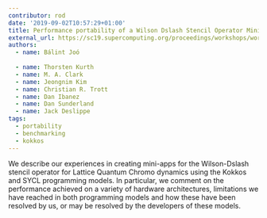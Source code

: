 ```yaml
---
contributor: rod
date: '2019-09-02T10:57:29+01:00'
title: Performance portability of a Wilson Dslash Stencil Operator Mini-App using Kokkos and SYCL
external_url: https://sc19.supercomputing.org/proceedings/workshops/workshop_files/ws_p3hpc116s2-file1.pdf
authors:
  - name: Bálint Joó
    
  - name: Thorsten Kurth
  - name: M. A. Clark
  - name: Jeongnim Kim
  - name: Christian R. Trott
  - name: Dan Ibanez
  - name: Dan Sunderland
  - name: Jack Deslippe
tags:
  - portability
  - benchmarking
  - kokkos
---
```


We describe our experiences in creating mini-apps for the Wilson-Dslash stencil operator for Lattice Quantum Chromo
dynamics using the Kokkos and SYCL programming models. In particular, we comment on the performance achieved on a
variety of hardware architectures, limitations we have reached in both programming models and how these have been
resolved by us, or may be resolved by the developers of these models.
